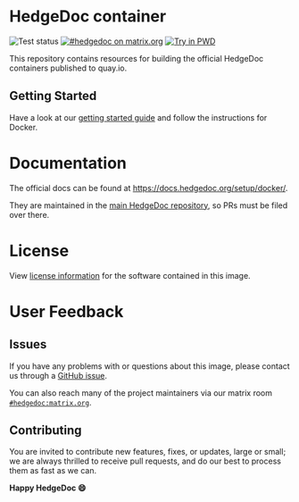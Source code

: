 HedgeDoc container
===

![Test status](https://github.com/hedgedoc/container/workflows/Tests/badge.svg)
[![#hedgedoc on matrix.org](https://img.shields.io/badge/Matrix.org-%23hedgedoc@matrix.org-green.svg)](https://chat.hedgedoc.org)
[![Try in PWD](https://cdn.rawgit.com/play-with-docker/stacks/cff22438/assets/images/button.png)](http://play-with-docker.com?stack=https://github.com/hedgedoc/container/raw/master/docker-compose.yml&stack_name=hedgedoc)

This repository contains resources for building the official HedgeDoc containers published to quay.io.

## Getting Started

Have a look at our [getting started guide](https://docs.hedgedoc.org/setup/getting-started/) and follow the instructions 
for Docker.

# Documentation

The official docs can be found at https://docs.hedgedoc.org/setup/docker/.

They are maintained in the [main HedgeDoc repository](https://github.com/hedgedoc/hedgedoc/blob/master/docs/content/setup/docker.md),
so PRs must be filed over there.

# License

View [license information](https://github.com/hedgedoc/hedgedoc) for the
software contained in this image.

# User Feedback

## Issues

If you have any problems with or questions about this image, please contact us
through a [GitHub issue](https://github.com/hedgedoc/container/issues).

You can also reach many of the project maintainers via our matrix room
[`#hedgedoc:matrix.org`](https://chat.hedgedoc.org).


## Contributing

You are invited to contribute new features, fixes, or updates, large or small;
we are always thrilled to receive pull requests, and do our best to process
them as fast as we can.


**Happy HedgeDoc :smile:**
